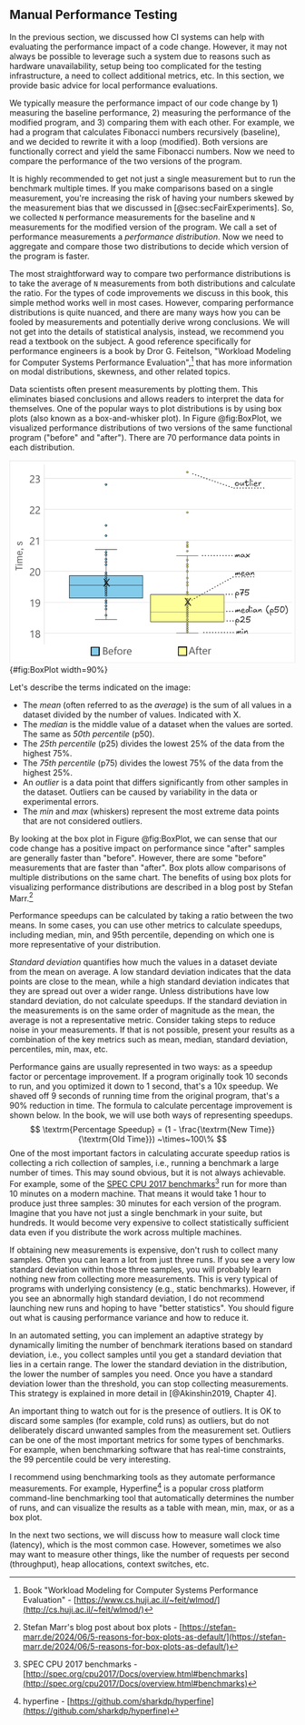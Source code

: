## Manual Performance Testing

In the previous section, we discussed how CI systems can help with evaluating the performance impact of a code change. However, it may not always be possible to leverage such a system due to reasons such as hardware unavailability, setup being too complicated for the testing infrastructure, a need to collect additional metrics, etc. In this section, we provide basic advice for local performance evaluations.

We typically measure the performance impact of our code change by 1) measuring the baseline performance, 2) measuring the performance of the modified program, and 3) comparing them with each other. For example, we had a program that calculates Fibonacci numbers recursively (baseline), and we decided to rewrite it with a loop (modified). Both versions are functionally correct and yield the same Fibonacci numbers. Now we need to compare the performance of the two versions of the program.

It is highly recommended to get not just a single measurement but to run the benchmark multiple times. If you make comparisons based on a single measurement, you're increasing the risk of having your numbers skewed by the measurement bias that we discussed in [@sec:secFairExperiments]. So, we collected `N` performance measurements for the baseline and `N` measurements for the modified version of the program. We call a set of performance measurements a *performance distribution*. Now we need to aggregate and compare those two distributions to decide which version of the program is faster.

The most straightforward way to compare two performance distributions is to take the average of `N` measurements from both distributions and calculate the ratio. For the types of code improvements we discuss in this book, this simple method works well in most cases. However, comparing performance distributions is quite nuanced, and there are many ways how you can be fooled by measurements and potentially derive wrong conclusions. We will not get into the details of statistical analysis, instead, we recommend you read a textbook on the subject. A good reference specifically for performance engineers is a book by Dror G. Feitelson, "Workload Modeling for Computer Systems Performance Evaluation",[^12] that has more information on modal distributions, skewness, and other related topics.

Data scientists often present measurements by plotting them. This eliminates biased conclusions and allows readers to interpret the data for themselves. One of the popular ways to plot distributions is by using box plots (also known as a box-and-whisker plot). In Figure @fig:BoxPlot, we visualized performance distributions of two versions of the same functional program ("before" and "after"). There are 70 performance data points in each distribution.

![Performance measurements (lower is better) of "Before" and "After" versions of a program presented as box plots.](../../img/measurements/BoxPlots.png){#fig:BoxPlot width=90%}

Let's describe the terms indicated on the image:

* The *mean* (often referred to as the *average*) is the sum of all values in a dataset divided by the number of values. Indicated with X.
* The *median* is the middle value of a dataset when the values are sorted. The same as *50th percentile* (p50).
* The *25th percentile* (p25) divides the lowest 25% of the data from the highest 75%.
* The *75th percentile* (p75) divides the lowest 75% of the data from the highest 25%.
* An *outlier* is a data point that differs significantly from other samples in the dataset. Outliers can be caused by variability in the data or experimental errors.
* The *min* and *max* (whiskers) represent the most extreme data points that are not considered outliers. 

By looking at the box plot in Figure @fig:BoxPlot, we can sense that our code change has a positive impact on performance since "after" samples are generally faster than "before". However, there are some "before" measurements that are faster than "after". Box plots allow comparisons of multiple distributions on the same chart. The benefits of using box plots for visualizing performance distributions are described in a blog post by Stefan Marr.[^13]

Performance speedups can be calculated by taking a ratio between the two means. In some cases, you can use other metrics to calculate speedups, including median, min, and 95th percentile, depending on which one is more representative of your distribution.

*Standard deviation* quantifies how much the values in a dataset deviate from the mean on average. A low standard deviation indicates that the data points are close to the mean, while a high standard deviation indicates that they are spread out over a wider range. Unless distributions have low standard deviation, do not calculate speedups. If the standard deviation in the measurements is on the same order of magnitude as the mean, the average is not a representative metric. Consider taking steps to reduce noise in your measurements. If that is not possible, present your results as a combination of the key metrics such as mean, median, standard deviation, percentiles, min, max, etc.

Performance gains are usually represented in two ways: as a speedup factor or percentage improvement. If a program originally took 10 seconds to run, and you optimized it down to 1 second, that's a 10x speedup. We shaved off 9 seconds of running time from the original program, that's a 90% reduction in time. The formula to calculate percentage improvement is shown below. In the book, we will use both ways of representing speedups.
$$
\textrm{Percentage Speedup} = (1 - \frac{\textrm{New Time}}{\textrm{Old Time}}) ~\times~100\%
$$
One of the most important factors in calculating accurate speedup ratios is collecting a rich collection of samples, i.e., running a benchmark a large number of times. This may sound obvious, but it is not always achievable. For example, some of the [SPEC CPU 2017 benchmarks](http://spec.org/cpu2017/Docs/overview.html#benchmarks)[^1] run for more than 10 minutes on a modern machine. That means it would take 1 hour to produce just three samples: 30 minutes for each version of the program. Imagine that you have not just a single benchmark in your suite, but hundreds. It would become very expensive to collect statistically sufficient data even if you distribute the work across multiple machines.

If obtaining new measurements is expensive, don't rush to collect many samples. Often you can learn a lot from just three runs. If you see a very low standard deviation within those three samples, you will probably learn nothing new from collecting more measurements. This is very typical of programs with underlying consistency (e.g., static benchmarks). However, if you see an abnormally high standard deviation, I do not recommend launching new runs and hoping to have "better statistics". You should figure out what is causing performance variance and how to reduce it.

In an automated setting, you can implement an adaptive strategy by dynamically limiting the number of benchmark iterations based on standard deviation, i.e., you collect samples until you get a standard deviation that lies in a certain range. The lower the standard deviation in the distribution, the lower the number of samples you need. Once you have a standard deviation lower than the threshold, you can stop collecting measurements. This strategy is explained in more detail in [@Akinshin2019, Chapter 4].

An important thing to watch out for is the presence of outliers. It is OK to discard some samples (for example, cold runs) as outliers, but do not deliberately discard unwanted samples from the measurement set. Outliers can be one of the most important metrics for some types of benchmarks. For example, when benchmarking software that has real-time constraints, the 99 percentile could be very interesting.

I recommend using benchmarking tools as they automate performance measurements. For example, Hyperfine[^4] is a popular cross platform command-line benchmarking tool that automatically determines the number of runs, and can visualize the results as a table with mean, min, max, or as a box plot.

In the next two sections, we will discuss how to measure wall clock time (latency), which is the most common case. However, sometimes we also may want to measure other things, like the number of requests per second (throughput), heap allocations, context switches, etc.

[^1]: SPEC CPU 2017 benchmarks - [http://spec.org/cpu2017/Docs/overview.html#benchmarks](http://spec.org/cpu2017/Docs/overview.html#benchmarks)
[^12]: Book "Workload Modeling for Computer Systems Performance Evaluation" - [https://www.cs.huji.ac.il/~feit/wlmod/](http://cs.huji.ac.il/~feit/wlmod/)
[^13]: Stefan Marr's blog post about box plots - [https://stefan-marr.de/2024/06/5-reasons-for-box-plots-as-default/](https://stefan-marr.de/2024/06/5-reasons-for-box-plots-as-default/)
[^4]: hyperfine - [https://github.com/sharkdp/hyperfine](https://github.com/sharkdp/hyperfine)
